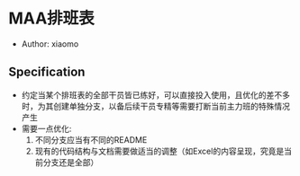 # MAA排班表

- Author: xiaomo

## Specification

- 约定当某个排班表的全部干员皆已练好，可以直接投入使用，且优化的差不多时，为其创建单独分支，以备后续干员专精等需要打断当前主力班的特殊情况产生
- 需要一点优化:
    1. 不同分支应当有不同的README
    2. 现有的代码结构与文档需要做适当的调整（如Excel的内容呈现，究竟是当前分支还是全部）
